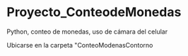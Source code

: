 # Proyecto_ConteodeMonedas
Python, conteo de monedas, uso de cámara del celular

Ubicarse en la carpeta "ConteoModenasContorno